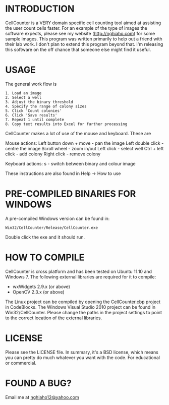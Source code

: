 INTRODUCTION
===============================================================================
CellCounter is a VERY domain specific cell counting tool aimed at assisting the 
user count cells faster. For an example of the type of images the software expects, 
please see my website (http://nghiaho.com) for some sample images. This program
was written primarily to help out a friend with their lab work. I don't plan to 
extend this program beyond that. I'm releasing this software on the off chance 
that someone else might find it useful.



USAGE
===============================================================================
The general work flow is

    1. Load an image
    2. Select a well
    3. Adjust the binary threshold
    4. Specify the range of colony sizes
    5. Click 'Count colonies'
    6. Click 'Save results'
    7. Repeat 1 until complete
    8. Copy text results into Excel for further processing

CellCounter makes a lot of use of the mouse and keyboard. These are

Mouse actions:
    Left button down + move - pan the image
    Left double click - centre the image
    Scroll wheel - zoom in/out
    Left click - select well
    Ctrl + left click - add colony
    Right click - remove colony

Keyboard actions:
    s - switch between binary and colour image

These instructions are also found in Help -> How to use



PRE-COMPILED BINARIES FOR WINDOWS
===============================================================================
A pre-compiled Windows version can be found in:

    Win32/CellCounter/Release/CellCounter.exe

Double click the exe and it should run. 



HOW TO COMPILE
===============================================================================
CellCounter is cross platform and has been tested on Ubuntu 11.10 and Windows 7. 
The following external libraries are required for it to compile:

- wxWidgets 2.9.x (or above)
- OpenCV 2.3.x (or above)

The Linux project can be compiled by opening the CellCounter.cbp project in 
CodeBlocks. The Windows Visual Studio 2010 project can be found in 
Win32/CellCounter. Please change the paths in the project settings to point to
the correct location of the external libraries.



LICENSE
===============================================================================
Please see the LICENSE file. In summary, it's a BSD license, which means you can
pretty do much whatever you want with the code. For educational or commercial.



FOUND A BUG?
===============================================================================
Email me at nghiaho12@yahoo.com
